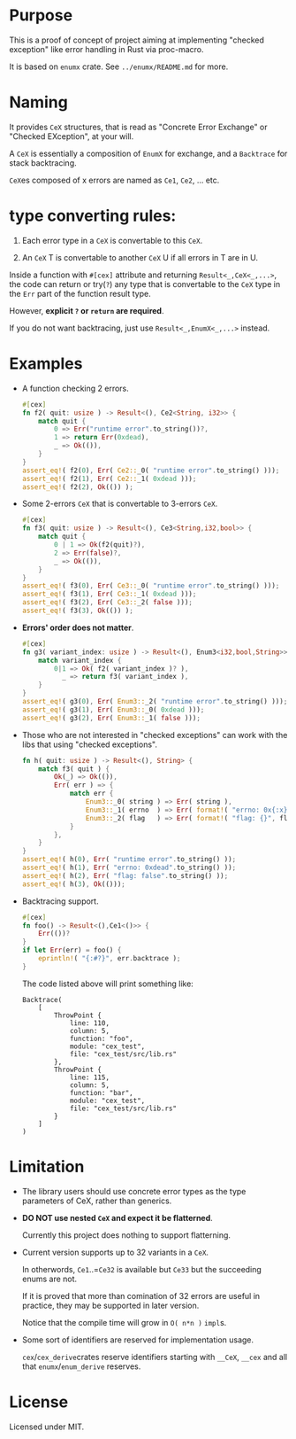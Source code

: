 # Purpose

This is a proof of concept of project aiming at implementing "checked exception" like error handling in Rust via proc-macro.

It is based on `enumx` crate. See `../enumx/README.md` for more.

# Naming

It provides `CeX` structures, that is read as "Concrete Error Exchange" or "Checked EXception", at your will.

A `CeX` is essentially a composition of `EnumX` for exchange, and a `Backtrace` for stack backtracing.

`CeX`es composed of x errors are named as `Ce1`, `Ce2`, ... etc.

# type converting rules:

1. Each error type in a `CeX` is convertable to this `CeX`.

2. An `CeX` T is convertable to another `CeX` U if all errors in T are in U.

Inside a function with `#[cex]` attribute and returning `Result<_,CeX<_,...>`, the code can return or try(`?`) any type that is convertable to the `CeX` type in the `Err` part of the function result type.

However, **explicit `?` or `return` are required**.

If you do not want backtracing, just use `Result<_,EnumX<_,...>` instead.

# Examples

- A function checking 2 errors.

  ```rust
  #[cex]
  fn f2( quit: usize ) -> Result<(), Ce2<String, i32>> {
      match quit {
          0 => Err("runtime error".to_string())?,
          1 => return Err(0xdead),
          _ => Ok(()),
      }
  }
  assert_eq!( f2(0), Err( Ce2::_0( "runtime error".to_string() ))); 
  assert_eq!( f2(1), Err( Ce2::_1( 0xdead )));
  assert_eq!( f2(2), Ok(()) );
  ```

- Some 2-errors `CeX` that is convertable to 3-errors `CeX`.

  ```rust
  #[cex]
  fn f3( quit: usize ) -> Result<(), Ce3<String,i32,bool>> {
      match quit {
          0 | 1 => Ok(f2(quit)?),
          2 => Err(false)?,
          _ => Ok(()),
      }
  }
  assert_eq!( f3(0), Err( Ce3::_0( "runtime error".to_string() )));
  assert_eq!( f3(1), Err( Ce3::_1( 0xdead )));
  assert_eq!( f3(2), Err( Ce3::_2( false )));
  assert_eq!( f3(3), Ok(()) );
  ```

- **Errors' order does not matter**.

  ```rust
  #[cex]
  fn g3( variant_index: usize ) -> Result<(), Enum3<i32,bool,String>> {
      match variant_index {
          0|1 => Ok( f2( variant_index )? ),
            _ => return f3( variant_index ),
      }
  }
  assert_eq!( g3(0), Err( Enum3::_2( "runtime error".to_string() )));
  assert_eq!( g3(1), Err( Enum3::_0( 0xdead )));
  assert_eq!( g3(2), Err( Enum3::_1( false )));
  ```

- Those who are not interested in "checked exceptions" can work with the libs that using "checked exceptions".

  ```rust
  fn h( quit: usize ) -> Result<(), String> {
      match f3( quit ) {
          Ok(_) => Ok(()),
          Err( err ) => {
              match err {
                  Enum3::_0( string ) => Err( string ),
                  Enum3::_1( errno  ) => Err( format!( "errno: 0x{:x}", errno )),
                  Enum3::_2( flag   ) => Err( format!( "flag: {}", flag )),
              }
          },
      }
  }
  assert_eq!( h(0), Err( "runtime error".to_string() ));
  assert_eq!( h(1), Err( "errno: 0xdead".to_string() ));
  assert_eq!( h(2), Err( "flag: false".to_string() ));
  assert_eq!( h(3), Ok(()));
  ```

- Backtracing support.

  ```rust
  #[cex]
  fn foo() -> Result<(),Ce1<()>> {
      Err(())?
  }
  if let Err(err) = foo() {
      eprintln!( "{:#?}", err.backtrace );
  }
  ```

  The code listed above will print something like:

  ```text
  Backtrace(
      [
          ThrowPoint {
              line: 110,
              column: 5,
              function: "foo",
              module: "cex_test",
              file: "cex_test/src/lib.rs"
          },
          ThrowPoint {
              line: 115,
              column: 5,
              function: "bar",
              module: "cex_test",
              file: "cex_test/src/lib.rs"
          }
      ]
  )
  ```

# Limitation

- The library users should use concrete error types as the type parameters of CeX, rather than generics.

- **DO NOT use nested `CeX` and expect it be flatterned**.

  Currently this project does nothing to support flatterning.

- Current version supports up to 32 variants in a `CeX`.

  In otherwords, `Ce1`..=`Ce32` is available but `Ce33` but the succeeding enums are not.

  If it is proved that more than comination of 32 errors are useful in practice, they may be supported in later version.

  Notice that the compile time will grow in `O( n*n )` `impl`s.

- Some sort of identifiers are reserved for implementation usage.

  `cex`/`cex_derive`crates reserve identifiers starting with `__CeX`, `__cex` and all that `enumx`/`enum_derive` reserves.

# License

Licensed under MIT.
